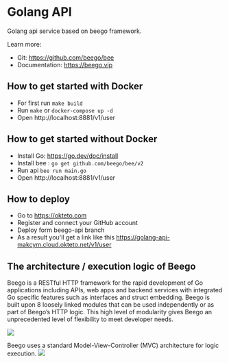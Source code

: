# Golang API
Golang api service based on beego framework. 

Learn more: 
* Git: https://github.com/beego/bee 
* Documentation: https://beego.vip

## How to get started with Docker
* For first run `make build`
* Run `make` or `docker-compose up -d`
* Open http://localhost:8881/v1/user

## How to get started without Docker
* Install Go: https://go.dev/doc/install
* Install bee : `go get github.com/beego/bee/v2`
* Run api `bee run main.go`
* Open http://localhost:8881/v1/user

## How to deploy
* Go to https://okteto.com
* Register and connect your GitHub account
* Deploy form beego-api branch
* As a result you'll get a link like this https://golang-api-makcym.cloud.okteto.net/v1/user

## The architecture / execution logic of Beego
Beego is a RESTful HTTP framework for the rapid development of Go applications including APIs, web apps and backend
services with integrated Go specific features such as interfaces and struct embedding. Beego is built upon 8 loosely
linked modules that can be used independently or as part of Beego’s HTTP logic. This high level of modularity gives
Beego an unprecedented level of flexibility to meet developer needs.

![](https://beego.vip/docs/images/architecture.png)

Beego uses a standard Model-View-Controller (MVC) architecture for logic execution.
![](https://beego.vip/docs/images/flow.png)